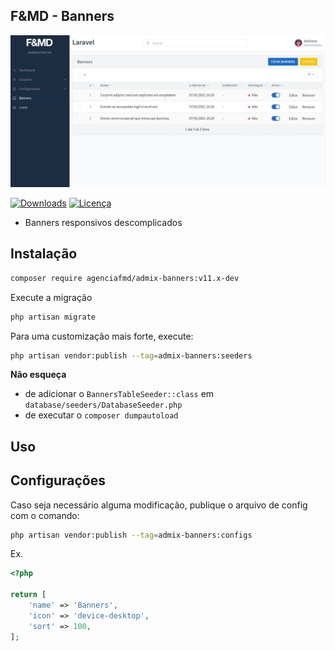 ## F&MD - Banners

![Área Administrativa](https://github.com/agenciafmd/admix-banners/raw/master/docs/screenshot.png "Área Administrativa")

[![Downloads](https://img.shields.io/packagist/dt/agenciafmd/admix-banners.svg?style=flat-square)](https://packagist.org/packages/agenciafmd/admix-banners)
[![Licença](https://img.shields.io/badge/license-MIT-brightgreen.svg?style=flat-square)](LICENSE.md)

- Banners responsivos descomplicados

## Instalação

```bash
composer require agenciafmd/admix-banners:v11.x-dev
```

Execute a migração

```bash
php artisan migrate
```

Para uma customização mais forte, execute:

```bash
php artisan vendor:publish --tag=admix-banners:seeders
```

**Não esqueça**

- de adicionar o `BannersTableSeeder::class` em `database/seeders/DatabaseSeeder.php`
- de executar o `composer dumpautoload`

## Uso


## Configurações

Caso seja necessário alguma modificação, publique o arquivo de config com o comando:

```bash
php artisan vendor:publish --tag=admix-banners:configs
```

Ex.

```php
<?php

return [
    'name' => 'Banners',
    'icon' => 'device-desktop',
    'sort' => 100,
];
```